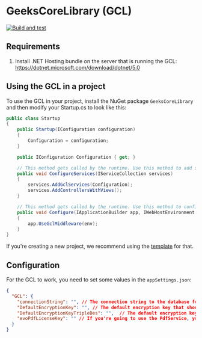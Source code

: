 # GeeksCoreLibrary (GCL)
[![Build and test](https://github.com/happy-geeks/geeks-core-library/actions/workflows/build-and-test.yml/badge.svg)](https://github.com/happy-geeks/geeks-core-library/actions/workflows/build-and-test.yml)
## Requirements
1. Install .NET Hosting bundle on the server that is running the GCL: https://dotnet.microsoft.com/download/dotnet/5.0

## Using the GCL in a project
To use the GCL in your project, install the NuGet package `GeeksCoreLibrary` and then modify your Startup.cs to look like this:
```C#
public class Startup
{
    public Startup(IConfiguration configuration)
    {
        Configuration = configuration;
    }

    public IConfiguration Configuration { get; }

    // This method gets called by the runtime. Use this method to add services to the container.
    public void ConfigureServices(IServiceCollection services)
    {
        services.AddGclServices(Configuration);
        services.AddControllersWithViews();
    }

    // This method gets called by the runtime. Use this method to configure the HTTP request pipeline.
    public void Configure(IApplicationBuilder app, IWebHostEnvironment env)
    {
        app.UseGclMiddleware(env);
    }
}
```
If you're creating a new project, we recommend using the [template](https://github.com/happy-geeks/Gcl-Template) for that.

## Configuration
For the GCL to work, you need to set some values in the `appSettings.json`:
```json
{
  "GCL": {
    "connectionString": "", // The connection string to the database for this project.
    "DefaultEncryptionKey": "", // The default encryption key that should be used for encrypting values with AES when no encryption key is given.
    "DefaultEncryptionKeyTripleDes": "",  // The default encryption key that should be used for encrypting values with Tripe DES when no encryption key is given.
    "evoPdfLicenseKey": "" // If you're going to use the PdfService, you need a license key for Evo PDF, or make your own implementation.
  }
}
```
